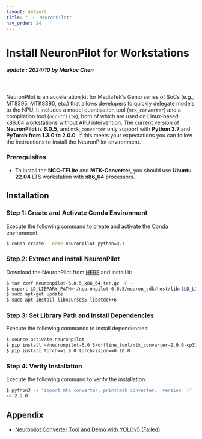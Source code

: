 ```yaml
---
layout: default
title: "　-　NeuronPilot"
nav_order: 24
---
```


# Install NeuronPilot for Workstations
##### update : 2024/10 by Markov Chen
<br>

NeuronPilot is an acceleration kit for MediaTek's Genio series of SoCs (e.g., MT8395, MTK8390, etc.) that allows developers to quickly delegate models to the NPU. It includes a model quantisation tool (`mtk_converter`) and a compilation tool (`ncc-tflite`), both of which are used on Linux-based x86_64 workstations without APU intervention. The current version of **NeuronPilot** is **6.0.5**, and `mtk_converter` only support with **Python 3.7** and **PyTorch from 1.3.0 to 2.0.0**. If this meets your expectations you can follow the instructions to install the NeuronPilot environment.

### Prerequisites

* To install the **NCC-TFLite** and **MTK-Converter**, you should use **Ubuntu 22.04** LTS workstation with **x86_64** processors.
  
## Installation

### Step 1: Create and Activate Conda Environment
Execute the following command to create and activate the Conda environment:

```bash
$ conda create --name neuronpilot python=3.7
```
### Step 2: Extract and Install NeuronPilot
Download the NeuronPilot from [HERE](https://itriaihub.blob.core.windows.net/github-download-resources/repository/ITRI-AI-Hub/neuronpilot-6.0.5_x86_64.tar.gz) and install it:

```bash
$ tar zxvf neuronpilot-6.0.5_x86_64.tar.gz -C ~
$ export LD_LIBRARY_PATH=~/neuronpilot-6.0.5/neuron_sdk/host/lib:$LD_LIBRARY_PATH
$ sudo apt-get update
$ sudo apt install libncurses5 libstdc++6
```

### Step 3: Set Library Path and Install Dependencies
Execute the following commands to install dependencies:

```bash
$ source activate neuronpilot
$ pip install ~/neuronpilot-6.0.5/offline_tool/mtk_converter-2.9.0-cp37-cp37m-manylinux_2_5_x86_64.manylinux1_x86_64.whl
$ pip install torch==1.9.0 torchvision==0.10.0
```

### Step 4: Verify Installation
Execute the following command to verify the installation:

```bash
$ python3 -c 'import mtk_converter; print(mtk_converter.__version__)'
>> 2.9.0
```

## Appendix
* [Neuropilot Converter Tool and Demo with YOLOv5 (Failed)](https://mediatek.gitlab.io/aiot/doc/aiot-dev-guide/master/sw/yocto/ml-guide/neuron-dev-flow/model_converter/neuropilot_converter_tool.html)
